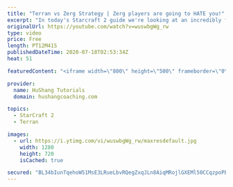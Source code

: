 ```yaml
---
title: "Terran vs Zerg Strategy | Zerg players are going to HATE you!"
excerpt: "In today's Starcraft 2 guide we're looking at an incredibly fun and aggressive way to play the Terran vs Zerg (TvZ) matchup. In today we set up a gameplan, tomorrow and the day after we'll take a look at the micro, control group set up and some examples!  Terran vs Zerg | HYPER AGRESSIVE - Zerg players"
originalUrl: https://youtube.com/watch?v=wuswbgWg_rw
type: video
price: Free
length: PT12M41S
publishedDateTime: 2020-07-18T02:53:34Z
heat: 51

featuredContent: "<iframe width=\"800\" height=\"500\" frameborder=\"0\" src=\"https://www.youtube.com/embed/wuswbgWg_rw\" allow=\"accelerometer; autoplay; encrypted-media; gyroscope; picture-in-picture\" allowfullscreen></iframe>"

provider:
  name: HuShang Tutorials
  domain: hushangcoaching.com

topics:
  - StarCraft 2
  - Terran

images:
  - url: https://i.ytimg.com/vi/wuswbgWg_rw/maxresdefault.jpg
    width: 1280
    height: 720
    isCached: true

secured: "BL34bIunTqehoW51MsE3LRueLbvRQegZxqJLn8AiqMRojlGXEMl50CCqzpoPB6P2tb2pK7wNCrQu++VXE386zA5ImFxsDQu6FBI/p/64PkPAcpbIpavfRT3nE3CCGxQ5LPu5F8XvutQtpNjY1V+0ekfhBjPHLt0qa23xPaMhK43AQDPz/t+zIpIWT34bFeNFTJkz5Fnnmb2cbsNxDv60+SZkWEaIdr0ufcHjkcjV651xraqn0xGSE+m44wJasMP5RWVs5DzQvbhbJe09M20rS0AGrHRZBaQHu6AYm3TBI5sr/I04S3dtHhIr68bKVBNGDCI5/YtYZ3rY5MmZIIK2zttL0YEGz4Ooscgwoz9Cs0RpQojidc1CxmStCtwWEURElFu0xs7vVQjvVi3MWwgrC1hXGPdJZVBkz/iOUK5qQwY=;4KVY3d8Ab+R6KGghZRPkUg=="
---
```


